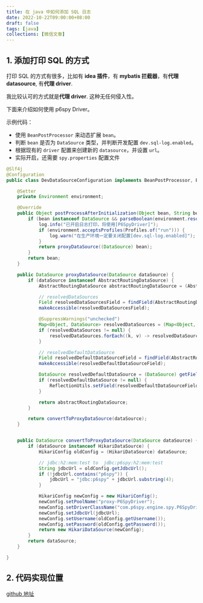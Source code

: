 ```yaml
---
title: 在 java 中如何添加 SQL 日志
date: 2022-10-22T09:00:00+08:00
draft: false
tags: [java]
collections: [微信文章]
---
```


## 1. 添加打印 SQL 的方式

打印 SQL 的方式有很多，比如有 **idea 插件**，有 **mybatis 拦截器**，有**代理 datasource**, 有**代理 driver**.

我比较认可的方式就是**代理 driver**. 这种无任何侵入性。

下面来介绍如何使用 p6spy Driver。

示例代码：

* 使用 `BeanPostProcessor` 来动态扩展 `bean`。
* 判断 `bean` 是否为 `DataSource` 类型，并判断开发配置 `dev.sql-log.enabled`。
* 根据现有的 `driver` 配置来创建新的 `datasource`，并设置 `url`。
* 实际开启，还需要 `spy.properties` 配置文件

```java
@Slf4j
@Configuration
public class DevDataSourceConfiguration implements BeanPostProcessor, EnvironmentAware {

	@Setter
	private Environment environment;

	@Override
	public Object postProcessAfterInitialization(Object bean, String beanName) throws BeansException {
		if (bean instanceof DataSource && parseBoolean(environment.resolvePlaceholders("${dev.sql-log.enabled:false}"))) {
			log.info("已开启日志打印，将使用[P6SpyDriver]");
			if (environment.acceptsProfiles(Profiles.of("run"))) {
				log.warn("在生产环境一定要关闭配置[dev.sql-log.enabled]");
			}
			return proxyDataSource((DataSource) bean);
		}
		return bean;
	}

	public DataSource proxyDataSource(DataSource dataSource) {
		if (dataSource instanceof AbstractRoutingDataSource) {
			AbstractRoutingDataSource abstractRoutingDataSource = (AbstractRoutingDataSource) dataSource;

			// resolvedDataSources
			Field resolvedDataSourcesField = findField(AbstractRoutingDataSource.class, "resolvedDataSources");
			makeAccessible(resolvedDataSourcesField);

			@SuppressWarnings("unchecked")
			Map<Object, DataSource> resolvedDataSources = (Map<Object, DataSource>) getField(resolvedDataSourcesField, abstractRoutingDataSource);
			if (resolvedDataSources != null) {
				resolvedDataSources.forEach((k, v) -> resolvedDataSources.put(k, convertToProxyDataSource(v)));
			}

			// resolvedDefaultDataSource
			Field resolvedDefaultDataSourceField = findField(AbstractRoutingDataSource.class, "resolvedDefaultDataSource");
			makeAccessible(resolvedDefaultDataSourceField);

			DataSource resolvedDefaultDataSource = (DataSource) getField(resolvedDefaultDataSourceField, abstractRoutingDataSource);
			if (resolvedDefaultDataSource != null) {
				ReflectionUtils.setField(resolvedDefaultDataSourceField, abstractRoutingDataSource, convertToProxyDataSource(resolvedDefaultDataSource));
			}

			return abstractRoutingDataSource;
		}

		return convertToProxyDataSource(dataSource);
	}


	public DataSource convertToProxyDataSource(DataSource dataSource) {
		if (dataSource instanceof HikariDataSource) {
			HikariConfig oldConfig = (HikariDataSource) dataSource;

			// jdbc:h2:mem:test to  jdbc:p6spy:h2:mem:test
			String jdbcUrl = oldConfig.getJdbcUrl();
			if (!jdbcUrl.contains("p6spy")) {
				jdbcUrl = "jdbc:p6spy" + jdbcUrl.substring(4);
			}

			HikariConfig newConfig = new HikariConfig();
			newConfig.setPoolName("proxy-P6SpyDriver");
			newConfig.setDriverClassName("com.p6spy.engine.spy.P6SpyDriver");
			newConfig.setJdbcUrl(jdbcUrl);
			newConfig.setUsername(oldConfig.getUsername());
			newConfig.setPassword(oldConfig.getPassword());
			return new HikariDataSource(newConfig);
		}
		return dataSource;
	}

}
```

## 2. 代码实现位置

[github 地址](https://github.com/ooooo-youwillsee/java-framework-guide/blob/main/spring-boot-devDataSource)
